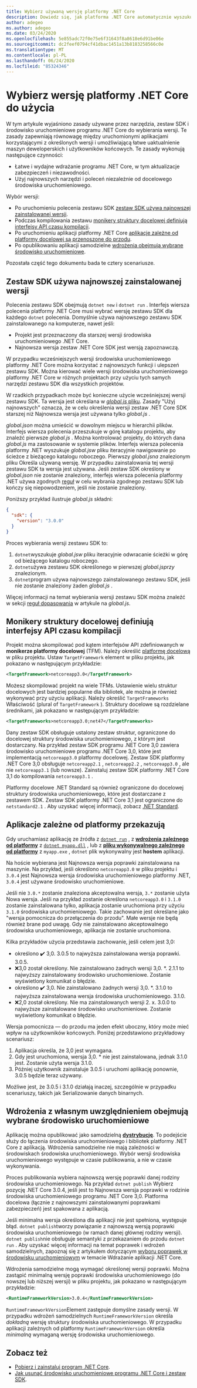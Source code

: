 ```yaml
---
title: Wybierz używaną wersję platformy .NET Core
description: Dowiedz się, jak platforma .NET Core automatycznie wyszukuje i wybiera wersje środowiska uruchomieniowego dla programu. Ponadto w tym artykule opisano, jak wymusić określoną wersję.
author: adegeo
ms.author: adegeo
ms.date: 03/24/2020
ms.openlocfilehash: 5e855adc72f0e75e6f31643f8a8618e6d91be06e
ms.sourcegitcommit: dc2feef0794cf41dbac1451a13b8183258566c0e
ms.translationtype: MT
ms.contentlocale: pl-PL
ms.lasthandoff: 06/24/2020
ms.locfileid: "85324346"
---
```

# <a name="select-the-net-core-version-to-use"></a>Wybierz wersję platformy .NET Core do użycia

W tym artykule wyjaśniono zasady używane przez narzędzia, zestaw SDK i środowisko uruchomieniowe programu .NET Core do wybierania wersji. Te zasady zapewniają równowagę między uruchomionymi aplikacjami korzystającymi z określonych wersji i umożliwiającą łatwe uaktualnienie maszyn deweloperskich i użytkowników końcowych. Te zasady wykonują następujące czynności:

- Łatwe i wydajne wdrażanie programu .NET Core, w tym aktualizacje zabezpieczeń i niezawodności.
- Użyj najnowszych narzędzi i poleceń niezależnie od docelowego środowiska uruchomieniowego.

Wybór wersji:

- Po uruchomieniu polecenia zestawu SDK [zestaw SDK używa najnowszej zainstalowanej wersji](#the-sdk-uses-the-latest-installed-version).
- Podczas kompilowania zestawu [monikery struktury docelowej definiują interfejsy API czasu kompilacji](#target-framework-monikers-define-build-time-apis).
- Po uruchomieniu aplikacji platformy .NET Core [aplikacje zależne od platformy docelowej są przenoszone do przodu](#framework-dependent-apps-roll-forward).
- Po opublikowaniu aplikacji samodzielne [wdrożenia obejmują wybrane środowisko uruchomieniowe](#self-contained-deployments-include-the-selected-runtime).

Pozostała część tego dokumentu bada te cztery scenariusze.

## <a name="the-sdk-uses-the-latest-installed-version"></a>Zestaw SDK używa najnowszej zainstalowanej wersji

Polecenia zestawu SDK obejmują `dotnet new` i `dotnet run` . Interfejs wiersza polecenia platformy .NET Core musi wybrać wersję zestawu SDK dla każdego `dotnet` polecenia. Domyślnie używa najnowszego zestawu SDK zainstalowanego na komputerze, nawet jeśli:

- Projekt jest przeznaczony dla starszej wersji środowiska uruchomieniowego .NET Core.
- Najnowsza wersja zestaw .NET Core SDK jest wersją zapoznawczą.

W przypadku wcześniejszych wersji środowiska uruchomieniowego platformy .NET Core można korzystać z najnowszych funkcji i ulepszeń zestawu SDK. Można kierować wiele wersji środowiska uruchomieniowego platformy .NET Core w różnych projektach przy użyciu tych samych narzędzi zestawu SDK dla wszystkich projektów.

W rzadkich przypadkach może być konieczne użycie wcześniejszej wersji zestawu SDK. Ta wersja jest określana w [ *global.js* pliku](../tools/global-json.md). Zasady "Użyj najnowszych" oznacza, że w celu określenia wersji zestaw .NET Core SDK starszej niż Najnowsza wersja jest używana tylko *global.js* .

*global.json* można umieścić w dowolnym miejscu w hierarchii plików. Interfejs wiersza polecenia przeszukuje w górę katalogu projektu, aby znaleźć pierwsze *global.js* . Można kontrolować projekty, do których dana *global.js* ma zastosowanie w systemie plików. Interfejs wiersza polecenia platformy .NET wyszukuje *global.jsw* pliku iteracyjnie nawigowanie po ścieżce z bieżącego katalogu roboczego. Pierwszy *global.jsna* znalezionym pliku Określa używaną wersję. W przypadku zainstalowania tej wersji zestawu SDK ta wersja jest używana. Jeśli zestaw SDK określony w *global.json* nie zostanie znaleziony, interfejs wiersza polecenia platformy .NET używa zgodnych [reguł](../tools/global-json.md#matching-rules) w celu wybrania zgodnego zestawu SDK lub kończy się niepowodzeniem, jeśli nie zostanie znaleziony.

Poniższy przykład ilustruje *global.js* składni:

``` json
{
  "sdk": {
    "version": "3.0.0"
  }
}
```

Proces wybierania wersji zestawu SDK to:

1. `dotnet`wyszukuje *global.jsw* pliku iteracyjnie odwracanie ścieżki w górę od bieżącego katalogu roboczego.
1. `dotnet`używa zestawu SDK określonego w pierwszej *global.jsprzy* znalezionym.
1. `dotnet`program używa najnowszego zainstalowanego zestawu SDK, jeśli nie zostanie znaleziony żaden *global.js* .

Więcej informacji na temat wybierania wersji zestawu SDK można znaleźć w sekcji [reguł dopasowania](../tools/global-json.md#matching-rules) w artykule na *global.js*.

## <a name="target-framework-monikers-define-build-time-apis"></a>Monikery struktury docelowej definiują interfejsy API czasu kompilacji

Projekt można skompilować pod kątem interfejsów API zdefiniowanych w **monikerze platformy docelowej** (TFM). Należy określić [platformę docelową](../../standard/frameworks.md) w pliku projektu. Ustaw `TargetFramework` element w pliku projektu, jak pokazano w następującym przykładzie:

``` xml
<TargetFramework>netcoreapp3.0</TargetFramework>
```

Możesz skompilować projekt na wiele TFMs. Ustawienie wielu struktur docelowych jest bardziej popularne dla bibliotek, ale można je również wykonywać przy użyciu aplikacji. Należy określić `TargetFrameworks` Właściwość (plural of `TargetFramework` ). Struktury docelowe są rozdzielane średnikami, jak pokazano w następującym przykładzie:

``` xml
<TargetFrameworks>netcoreapp3.0;net47</TargetFrameworks>
```

Dany zestaw SDK obsługuje ustalony zestaw struktur, ograniczone do docelowej struktury środowiska uruchomieniowego, z którym jest dostarczany. Na przykład zestaw SDK programu .NET Core 3,0 zawiera środowisko uruchomieniowe programu .NET Core 3,0, które jest implementacją `netcoreapp3.0` platformy docelowej. Zestaw SDK platformy .NET Core 3,0 obsługuje `netcoreapp2.1` , `netcoreapp2.2` , `netcoreapp3.0` , ale nie `netcoreapp3.1` (lub nowsze). Zainstaluj zestaw SDK platformy .NET Core 3,1 do kompilowania `netcoreapp3.1` .

Platformy docelowe .NET Standard są również ograniczone do docelowej struktury środowiska uruchomieniowego, które jest dostarczane z zestawem SDK. Zestaw SDK platformy .NET Core 3,1 jest ograniczone do `netstandard2.1` . Aby uzyskać więcej informacji, zobacz [.NET Standard](../../standard/net-standard.md).

## <a name="framework-dependent-apps-roll-forward"></a>Aplikacje zależne od platformy przekazują

Gdy uruchamiasz aplikację ze źródła z [`dotnet run`](../tools/dotnet-run.md) , z [**wdrożenia zależnego od platformy**](../deploying/index.md#publish-runtime-dependent) z [`dotnet myapp.dll`](../tools/dotnet.md#description) , lub z [**pliku wykonywalnego zależnego od platformy**](../deploying/index.md#publish-runtime-dependent) z `myapp.exe` , `dotnet` plik wykonywalny jest **hostem** aplikacji.

Na hoście wybierana jest Najnowsza wersja poprawki zainstalowana na maszynie. Na przykład, jeśli określono `netcoreapp3.0` w pliku projektu i `3.0.4` jest Najnowsza wersja środowiska uruchomieniowego platformy .NET, `3.0.4` jest używane środowisko uruchomieniowe.

Jeśli nie `3.0.*` zostanie znaleziona akceptowalna wersja, `3.*` zostanie użyta Nowa wersja. Jeśli na przykład zostanie określona `netcoreapp3.0` i `3.1.0` zostanie zainstalowana tylko, aplikacja zostanie uruchomiona przy użyciu `3.1.0` środowiska uruchomieniowego. Takie zachowanie jest określane jako "wersja pomocnicza do przełączenia do przodu". Małe wersje nie będą również brane pod uwagę. Gdy nie zainstalowano akceptowalnego środowiska uruchomieniowego, aplikacja nie zostanie uruchomiona.

Kilka przykładów użycia przedstawia zachowanie, jeśli celem jest 3,0:

- określono ✔️ 3,0. 3.0.5 to najwyższa zainstalowana wersja poprawki. 3.0.5.
- ❌3,0 został określony. Nie zainstalowano żadnych wersji 3,0. *. 2.1.1 to najwyższy zainstalowany środowisko uruchomieniowe. Zostanie wyświetlony komunikat o błędzie.
- określono ✔️ 3,0. Nie zainstalowano żadnych wersji 3,0. *. 3.1.0 to najwyższa zainstalowana wersja środowiska uruchomieniowego. 3.1.0.
- ❌2,0 został określony. Nie ma zainstalowanych wersji 2. x. 3.0.0 to najwyższe zainstalowane środowisko uruchomieniowe. Zostanie wyświetlony komunikat o błędzie.

Wersja pomocnicza — do przodu ma jeden efekt uboczny, który może mieć wpływ na użytkowników końcowych. Poniżej przedstawiono przykładowy scenariusz:

1. Aplikacja określa, że 3,0 jest wymagana.
2. Gdy jest uruchomiona, wersja 3,0. * nie jest zainstalowana, jednak 3.1.0 jest. Zostanie użyta wersja 3.1.0.
3. Później użytkownik zainstaluje 3.0.5 i uruchomi aplikację ponownie, 3.0.5 będzie teraz używany.

Możliwe jest, że 3.0.5 i 3.1.0 działają inaczej, szczególnie w przypadku scenariuszy, takich jak Serializowanie danych binarnych.

## <a name="self-contained-deployments-include-the-selected-runtime"></a>Wdrożenia z własnym uwzględnieniem obejmują wybrane środowisko uruchomieniowe

Aplikację można opublikować jako samodzielną [**dystrybucję**](../deploying/index.md#publish-self-contained). To podejście służy do łączenia środowiska uruchomieniowego i bibliotek platformy .NET Core z aplikacją. Wdrożenia samodzielne nie mają zależności w środowiskach środowiska uruchomieniowego. Wybór wersji środowiska uruchomieniowego występuje w czasie publikowania, a nie w czasie wykonywania.

Proces publikowania wybiera najnowszą wersję poprawki danej rodziny środowiska uruchomieniowego. Na przykład `dotnet publish` Wybierz pozycję .NET Core 3.0.4, jeśli jest to Najnowsza wersja poprawki w rodzinie środowiska uruchomieniowego programu .NET Core 3,0. Platforma docelowa (łącznie z najnowszymi zainstalowanymi poprawkami zabezpieczeń) jest spakowana z aplikacją.

Jeśli minimalna wersja określona dla aplikacji nie jest spełniona, występuje błąd. `dotnet publish`tworzy powiązanie z najnowszą wersją poprawki środowiska uruchomieniowego (w ramach danej głównej rodziny wersji). `dotnet publish`nie obsługuje semantyki z przekazaniem do przodu `dotnet run` . Aby uzyskać więcej informacji na temat poprawek i wdrożeń samodzielnych, zapoznaj się z artykułem dotyczącym [wyboru poprawek w środowisku uruchomieniowym](../deploying/runtime-patch-selection.md) w temacie Wdrażanie aplikacji .NET Core.

Wdrożenia samodzielne mogą wymagać określonej wersji poprawki. Można zastąpić minimalną wersję poprawki środowiska uruchomieniowego (do nowszej lub niższej wersji) w pliku projektu, jak pokazano w następującym przykładzie:

``` xml
<RuntimeFrameworkVersion>3.0.4</RuntimeFrameworkVersion>
```

`RuntimeFrameworkVersion`Element zastępuje domyślne zasady wersji. W przypadku wdrożeń samodzielnych `RuntimeFrameworkVersion` określa *dokładną* wersję struktury środowiska uruchomieniowego. W przypadku aplikacji zależnych od platformy `RuntimeFrameworkVersion` określa *minimalną* wymaganą wersję środowiska uruchomieniowego.

## <a name="see-also"></a>Zobacz też

- [Pobierz i zainstaluj program .NET Core](../install/index.md).
- [Jak usunąć środowisko uruchomieniowe programu .NET Core i zestaw SDK](../install/remove-runtime-sdk-versions.md).
